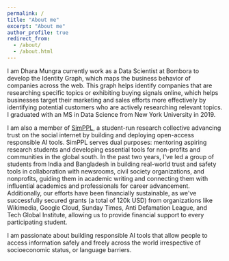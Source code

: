 ```yaml
---
permalink: /
title: "About me"
excerpt: "About me"
author_profile: true
redirect_from: 
  - /about/
  - /about.html
---
```



<p>I am Dhara Mungra currently work as a Data Scientist at Bombora to develop the Identity Graph, which maps the business behavior of companies across the web. This graph helps identify companies that are researching specific topics or exhibiting buying signals online, which helps businesses target their marketing and sales efforts more effectively by identifying potential customers who are actively researching relevant topics. I graduated with an MS in Data Science from New York University in 2019.</p>

<p>I am also a member of <a href = "https://simppl.org/">SimPPL</a>, a student-run research collective advancing trust on the social internet by building and deploying open-access responsible AI tools. SimPPL serves dual purposes: mentoring aspiring research students and developing essential tools for non-profits and communities in the global south. In the past two years, I've led a group of students from India and Bangladesh in building real-world trust and safety tools in collaboration with newsrooms, civil society organizations, and nonprofits, guiding them in academic writing and connecting them with influential academics and professionals for career advancement. Additionally, our efforts have been financially sustainable, as we've successfully secured grants (a total of 120k USD) from organizations like Wikimedia, Google Cloud, Sunday Times, Anti Defamation League, and Tech Global Institute, allowing us to provide financial support to every participating student.</p>

<p>I am passionate about building responsible AI tools that allow people to access information safely and freely across the world irrespective of socioeconomic status, or language barriers.</p>





